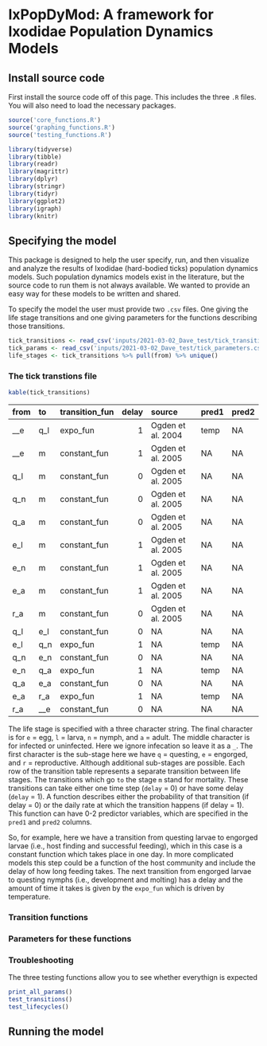 
<!-- README.md is generated from README.Rmd. Please edit that file -->

# IxPopDyMod: A framework for Ixodidae Population Dynamics Models

## Install source code

First install the source code off of this page. This includes the three
`.R` files. You will also need to load the necessary packages.

``` r
source('core_functions.R')
source('graphing_functions.R')
source('testing_functions.R')

library(tidyverse)
library(tibble)
library(readr)
library(magrittr)
library(dplyr)
library(stringr)
library(tidyr)
library(ggplot2)
library(igraph)
library(knitr)
```

## Specifying the model

This package is designed to help the user specify, run, and then
visualize and analyze the results of Ixodidae (hard-bodied ticks)
population dynamics models. Such population dynamics models exist in the
literature, but the source code to run them is not always available. We
wanted to provide an easy way for these models to be written and shared.

To specify the model the user must provide two `.csv` files. One giving
the life stage transitions and one giving parameters for the functions
describing those transitions.

``` r
tick_transitions <- read_csv('inputs/2021-03-02_Dave_test/tick_transitions.csv')
tick_params <- read_csv('inputs/2021-03-02_Dave_test/tick_parameters.csv') %>% arrange(host_spp)
life_stages <- tick_transitions %>% pull(from) %>% unique()
```

### The tick transtions file

``` r
kable(tick_transitions)
```

| from  | to    | transition\_fun | delay | source            | pred1 | pred2 |
|:------|:------|:----------------|------:|:------------------|:------|:------|
| \_\_e | q\_l  | expo\_fun       |     1 | Ogden et al. 2004 | temp  | NA    |
| \_\_e | m     | constant\_fun   |     1 | Ogden et al. 2005 | NA    | NA    |
| q\_l  | m     | constant\_fun   |     0 | Ogden et al. 2005 | NA    | NA    |
| q\_n  | m     | constant\_fun   |     0 | Ogden et al. 2005 | NA    | NA    |
| q\_a  | m     | constant\_fun   |     0 | Ogden et al. 2005 | NA    | NA    |
| e\_l  | m     | constant\_fun   |     1 | Ogden et al. 2005 | NA    | NA    |
| e\_n  | m     | constant\_fun   |     1 | Ogden et al. 2005 | NA    | NA    |
| e\_a  | m     | constant\_fun   |     1 | Ogden et al. 2005 | NA    | NA    |
| r\_a  | m     | constant\_fun   |     0 | Ogden et al. 2005 | NA    | NA    |
| q\_l  | e\_l  | constant\_fun   |     0 | NA                | NA    | NA    |
| e\_l  | q\_n  | expo\_fun       |     1 | NA                | temp  | NA    |
| q\_n  | e\_n  | constant\_fun   |     0 | NA                | NA    | NA    |
| e\_n  | q\_a  | expo\_fun       |     1 | NA                | temp  | NA    |
| q\_a  | e\_a  | constant\_fun   |     0 | NA                | NA    | NA    |
| e\_a  | r\_a  | expo\_fun       |     1 | NA                | temp  | NA    |
| r\_a  | \_\_e | constant\_fun   |     0 | NA                | NA    | NA    |

The life stage is specified with a three character string. The final
character is for `e` = egg, `l` = larva, `n` = nymph, and `a` = adult.
The middle character is for infected or uninfected. Here we ignore
infecation so leave it as a `_`. The first character is the sub-stage
here we have `q` = questing, `e` = engorged, and `r` = reproductive.
Although additional sub-stages are possible. Each row of the transition
table represents a separate transition between life stages. The
transitions which go `to` the stage `m` stand for mortality. These
transitions can take either one time step (`delay` = 0) or have some
delay (`delay` = 1). A function describes either the probability of that
transition (if delay = 0) or the daily rate at which the transition
happens (if delay = 1). This function can have 0-2 predictor variables,
which are specified in the `pred1` and `pred2` columns.

So, for example, here we have a transition from questing larvae to
engorged larvae (i.e., host finding and successful feeding), which in
this case is a constant function which takes place in one day. In more
complicated models this step could be a function of the host community
and include the delay of how long feeding takes. The next transition
from engorged larvae to questing nymphs (i.e., development and molting)
has a delay and the amount of time it takes is given by the `expo_fun`
which is driven by temperature.

### Transition functions

### Parameters for these functions

### Troubleshooting

The three testing functions allow you to see whether everythign is
expected

``` r
print_all_params()
test_transitions()
test_lifecycles()
```

## Running the model
